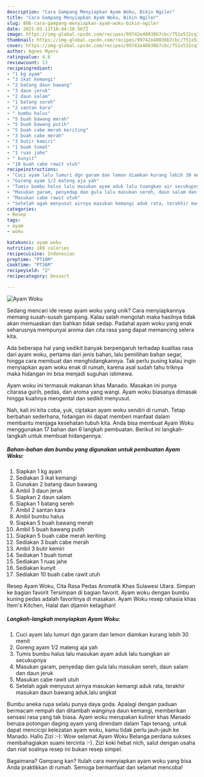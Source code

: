 ```yaml
---
description: "Cara Gampang Menyiapkan Ayam Woku, Bikin Ngiler"
title: "Cara Gampang Menyiapkan Ayam Woku, Bikin Ngiler"
slug: 806-cara-gampang-menyiapkan-ayam-woku-bikin-ngiler
date: 2021-01-11T16:44:20.567Z
image: https://img-global.cpcdn.com/recipes/99742e48038b7cbc/751x532cq70/ayam-woku-foto-resep-utama.jpg
thumbnail: https://img-global.cpcdn.com/recipes/99742e48038b7cbc/751x532cq70/ayam-woku-foto-resep-utama.jpg
cover: https://img-global.cpcdn.com/recipes/99742e48038b7cbc/751x532cq70/ayam-woku-foto-resep-utama.jpg
author: Agnes Myers
ratingvalue: 4.6
reviewcount: 13
recipeingredient:
- "1 kg ayam"
- "3 ikat kemangi"
- "2 batang daun bawang"
- "3 daun jeruk"
- "2 daun salam"
- "1 batang sereh"
- "2 santan kara"
- " bumbu halus"
- "5 buah bawang merah"
- "5 buah bawang putih"
- "5 buah cabe merah keriting"
- "3 buah cabe merah"
- "3 butir kemiri"
- "1 buah tomat"
- "1 ruas jahe"
- " kunyit"
- "10 buah cabe rawit utuh"
recipeinstructions:
- "Cuci ayam lalu lumuri dgn garam dan lemon diamkan kurang lebih 30 menit"
- "Goreng ayam 1/2 mateng aja yah"
- "Tumis bumbu halus lalu masukan ayam aduk lalu tuangkan air secukupnya"
- "Masukan garam, penyedap dan gula lalu masukan sereh, daun salam dan daun jeruk"
- "Masukan cabe rawit utuh"
- "Setelah agak menyusut airnya masukan kemangi aduk rata, terakhir masukan daun bawang aduk.lalu angkat"
categories:
- Resep
tags:
- ayam
- woku

katakunci: ayam woku 
nutrition: 169 calories
recipecuisine: Indonesian
preptime: "PT10M"
cooktime: "PT36M"
recipeyield: "2"
recipecategory: Dessert

---
```



![Ayam Woku](https://img-global.cpcdn.com/recipes/99742e48038b7cbc/751x532cq70/ayam-woku-foto-resep-utama.jpg)

Sedang mencari ide resep ayam woku yang unik? Cara menyiapkannya memang susah-susah gampang. Kalau salah mengolah maka hasilnya tidak akan memuaskan dan bahkan tidak sedap. Padahal ayam woku yang enak seharusnya mempunyai aroma dan cita rasa yang dapat memancing selera kita.

Ada beberapa hal yang sedikit banyak berpengaruh terhadap kualitas rasa dari ayam woku, pertama dari jenis bahan, lalu pemilihan bahan segar, hingga cara membuat dan menghidangkannya. Tak perlu pusing kalau ingin menyiapkan ayam woku enak di rumah, karena asal sudah tahu triknya maka hidangan ini bisa menjadi suguhan istimewa.

Ayam woku ini termasuk makanan khas Manado. Masakan ini punya citarasa gurih, pedas, dan aroma yang wangi. Ayam woku biasanya dimasak hingga kuahnya mengental dan sedikit menyusut.


Nah, kali ini kita coba, yuk, ciptakan ayam woku sendiri di rumah. Tetap berbahan sederhana, hidangan ini dapat memberi manfaat dalam membantu menjaga kesehatan tubuh kita. Anda bisa membuat Ayam Woku menggunakan 17 bahan dan 6 langkah pembuatan. Berikut ini langkah-langkah untuk membuat hidangannya.

<!--inarticleads1-->

##### Bahan-bahan dan bumbu yang digunakan untuk pembuatan Ayam Woku:

1. Siapkan 1 kg ayam
1. Sediakan 3 ikat kemangi
1. Gunakan 2 batang daun bawang
1. Ambil 3 daun jeruk
1. Siapkan 2 daun salam
1. Siapkan 1 batang sereh
1. Ambil 2 santan kara
1. Ambil  bumbu halus
1. Siapkan 5 buah bawang merah
1. Ambil 5 buah bawang putih
1. Siapkan 5 buah cabe merah keriting
1. Sediakan 3 buah cabe merah
1. Ambil 3 butir kemiri
1. Sediakan 1 buah tomat
1. Sediakan 1 ruas jahe
1. Sediakan  kunyit
1. Sediakan 10 buah cabe rawit utuh


Resep Ayam Woku, Cita Rasa Pedas Aromatik Khas Sulawesi Utara. Simpan ke bagian favorit Tersimpan di bagian favorit. Ayam woku dengan bumbu kuning pedas adalah favoritnya di masakan. Ayam Woku resep rahasia khas Item&#39;s Kitchen, Halal dan dijamin ketagihan! 

<!--inarticleads2-->

##### Langkah-langkah menyiapkan Ayam Woku:

1. Cuci ayam lalu lumuri dgn garam dan lemon diamkan kurang lebih 30 menit
1. Goreng ayam 1/2 mateng aja yah
1. Tumis bumbu halus lalu masukan ayam aduk lalu tuangkan air secukupnya
1. Masukan garam, penyedap dan gula lalu masukan sereh, daun salam dan daun jeruk
1. Masukan cabe rawit utuh
1. Setelah agak menyusut airnya masukan kemangi aduk rata, terakhir masukan daun bawang aduk.lalu angkat


Bumbu aneka rupa selalu punya daya goda. Apalagi dengan paduan bermacam rempah dan ditambah wanginya daun kemangi, memberikan sensasi rasa yang tak biasa. Ayam woku merupakan kuliner khas Manado berupa potongan daging ayam yang direndam dalam Tapi tenang, untuk dapat mencicipi kelezatan ayam woku, kamu tidak perlu jauh-jauh ke Manado. Hallo Zizi :-): Wow selamat Ayam Woku Belanga perdana sukses membahagiakan suami tercinta :-). Zizi koki hebat nich, salut dengan usaha dan niat soalnya resep ini bukan resep simpel. 

Bagaimana? Gampang kan? Itulah cara menyiapkan ayam woku yang bisa Anda praktikkan di rumah. Semoga bermanfaat dan selamat mencoba!
